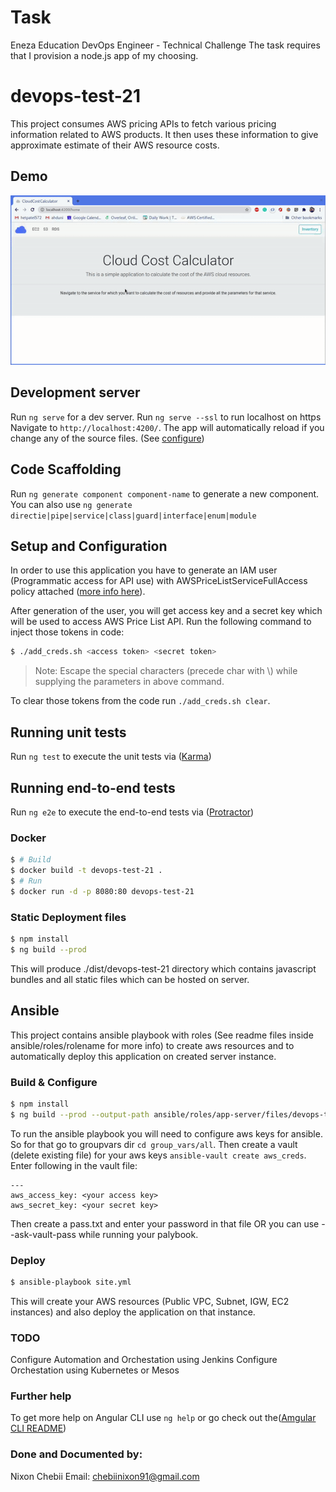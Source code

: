 # Task

Eneza Education DevOps Engineer - Technical Challenge
The task requires that I provision a node.js app of my choosing.

# devops-test-21

This project consumes AWS pricing APIs to fetch various pricing information related to AWS products. It then uses these information to give approximate estimate of their AWS resource costs. 


## Demo

![DEMO](demo.gif)

## Development server

Run `ng serve` for a dev server. 
Run `ng serve --ssl` to run localhost on https
Navigate to `http://localhost:4200/`. 
The app will automatically reload if you change any of the source files. (See [configure](#configure))

## Code Scaffolding
Run `ng generate component component-name` to generate a new component. You can also use `ng generate directie|pipe|service|class|guard|interface|enum|module`


## Setup and Configuration 
In order to use this application you have to generate an IAM user (Programmatic access for API use) with AWSPriceListServiceFullAccess policy attached ([more info here](https://docs.aws.amazon.com/IAM/latest/UserGuide/id_users_create.html#id_users_create_console)).

After generation of the user, you will get access key and a secret key which will be used to access AWS Price List API. Run the following command to inject those tokens in code:

```bash
$ ./add_creds.sh <access token> <secret token>
```
> Note: Escape the special characters (precede char with \\) while supplying the parameters in above command.

To clear those tokens from the code run `./add_creds.sh clear`.

##  Running unit tests
Run `ng test` to execute the unit tests via ([Karma](https://www.softwaretestinghelp.com/karma-test-runner-tutorial/))

## Running end-to-end tests
Run `ng e2e` to execute the end-to-end tests via ([Protractor](https://www.protractortest.org/#/))

### Docker
```bash
$ # Build
$ docker build -t devops-test-21 .
$ # Run
$ docker run -d -p 8080:80 devops-test-21
```

### Static Deployment files
```bash
$ npm install
$ ng build --prod
```
This will produce ./dist/devops-test-21 directory which contains javascript bundles and all static files which can be hosted on server.

## Ansible

This project contains ansible playbook with roles (See readme files inside ansible/roles/rolename for more info) to create aws resources and to automatically deploy this application on created server instance.

### Build & Configure
```bash
$ npm install
$ ng build --prod --output-path ansible/roles/app-server/files/devops-test-21/
```

To run the ansible playbook you will need to configure aws keys for ansible. So for that go to groupvars dir `cd group_vars/all`. Then create a vault (delete existing file) for your aws keys `ansible-vault create aws_creds`. Enter following in the vault file:
```
---
aws_access_key: <your access key>
aws_secret_key: <your secret key>
```
Then create a pass.txt and enter your password in that file OR you can use --ask-vault-pass while running your palybook.

### Deploy
```bash
$ ansible-playbook site.yml
```

This will create your AWS resources (Public VPC, Subnet, IGW, EC2 instances) and also deploy the application on that instance.


### TODO
Configure Automation and Orchestation using Jenkins
Configure Orchestation using Kubernetes or Mesos 


### Further help
To get more help on Angular CLI use `ng help` or go check out the([Amgular CLI README](https://github.com/angular/angular-cli/blob/master/README.md))

### Done and Documented by:
Nixon Chebii
Email: chebiinixon91@gmail.com
